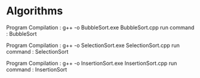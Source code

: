 # Algorithms
Program Compilation : g++ -o BubbleSort.exe BubbleSort.cpp
run command : BubbleSort

Program Compilation : g++ -o SelectionSort.exe SelectionSort.cpp
run command : SelectionSort

Program Compilation : g++ -o InsertionSort.exe InsertionSort.cpp
run command : InsertionSort
